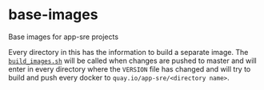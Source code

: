 # base-images

Base images for app-sre projects

Every directory in this has the information to build a separate image. The [`build_images.sh`](build_deploy.sh) will be called when changes are pushed to master and will enter in every directory where the `VERSION` file has changed and will try to build and push every docker to `quay.io/app-sre/<directory name>`.
